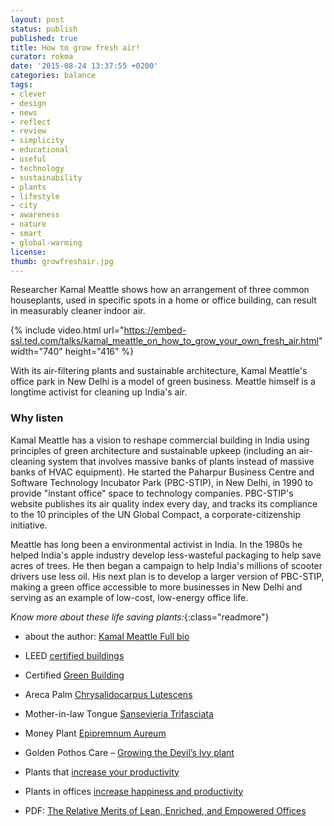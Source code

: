 ```yaml
---
layout: post
status: publish
published: true
title: How to grow fresh air!
curator: rokma
date: '2015-08-24 13:37:55 +0200'
categories: balance
tags:
- clever
- design
- news
- reflect
- review
- simplicity
- educational
- useful
- technology
- sustainability
- plants
- lifestyle
- city
- awareness
- nature
- smart
- global-warming
license:
thumb: growfreshair.jpg
---
```


Researcher Kamal Meattle shows how an arrangement of three common houseplants, used in specific spots in a home or office building, can result in measurably cleaner indoor air.

{% include video.html url="https://embed-ssl.ted.com/talks/kamal_meattle_on_how_to_grow_your_own_fresh_air.html" width="740" height="416" %}


With its air-filtering plants and sustainable architecture, Kamal Meattle's office park in New Delhi is a model of green business. Meattle himself is a longtime activist for cleaning up India's air.

### Why listen

Kamal Meattle has a vision to reshape commercial building in India using principles of green architecture and sustainable upkeep (including an air-cleaning system that involves massive banks of plants instead of massive banks of HVAC equipment). He started the Paharpur Business Centre and Software Technology Incubator Park (PBC-STIP), in New Delhi, in 1990 to provide "instant office" space to technology companies. PBC-STIP's website publishes its air quality index every day, and tracks its compliance to the 10 principles of the UN Global Compact, a corporate-citizenship initiative.

Meattle has long been a environmental activist in India. In the 1980s he helped India's apple industry develop less-wasteful packaging to help save acres of trees. He then began a campaign to help India's millions of scooter drivers use less oil. His next plan is to develop a larger version of PBC-STIP, making a green office accessible to more businesses in New Delhi and serving as an example of low-cost, low-energy office life.


_Know more about these life saving plants:_{:class="readmore"}

- about the author: [Kamal Meattle Full bio](http://www.ted.com/speakers/kamal_meattle)

- LEED [certified buildings](http://www.usgbc.org/leed)

- Certified [Green Building](http://greenspaces.in/greenbuilding.php)

- Areca Palm [Chrysalidocarpus Lutescens](https://en.wikipedia.org/wiki/Dypsis_lutescens)

- Mother-in-law Tongue [Sansevieria Trifasciata](https://en.wikipedia.org/wiki/Sansevieria_trifasciata)

- Money Plant [Epipremnum Aureum](https://en.wikipedia.org/wiki/Epipremnum_aureum)

- Golden Pothos Care – [Growing the Devil’s Ivy plant](http://www.epicgardening.com/golden-pothos-devils-ivy/)

- Plants that [increase your productivity](http://www.epicgardening.com/houseplants-that-increase-productivity/)

- Plants in offices [increase happiness and productivity ](https://www.theguardian.com/money/2014/aug/31/plants-offices-workers-productive-minimalist-employees)

- PDF: [The Relative Merits of Lean, Enriched, and Empowered Offices](https://adobe99u.files.wordpress.com/2013/07/2010+jep+space+experiments.pdf)

